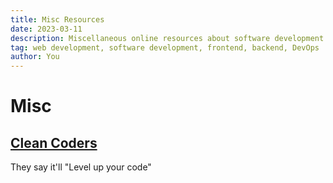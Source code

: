 ```yaml
---
title: Misc Resources
date: 2023-03-11
description: Miscellaneous online resources about software development
tag: web development, software development, frontend, backend, DevOps
author: You
---
```


# Misc

## [Clean Coders](https://cleancoders.com/)

They say it'll "Level up your code"

